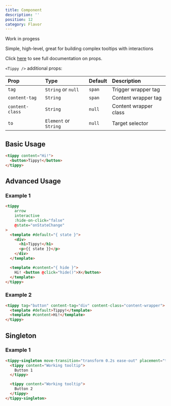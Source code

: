 ```yaml
---
title: Component
description: ''
position: 12
category: Flavor
---
```


<alert type="warning"> Work in progess </alert>

Simple, high-level, great for building complex tooltips with interactions

Click [here](/props) to see full documentation on props.

`<Tippy />` additional props:

| Prop            | Type                  | Default | Description           |
| :-------------- | :-------------------- | :------ | :-------------------- |
| `tag`           | `String` or `null`    | `span`  | Trigger wrapper tag   |
| `content-tag`   | `String`              | `span`  | Content wrapper tag   |
| `content-class` | `String`              | `null`  | Content wrapper class |
| `to`            | `Element` or `String` | `null`  | Target selector       |

## Basic Usage

```html
<tippy content="Hi!">
  <button>Tippy!</button>
</tippy>
```

## Advanced Usage

### Example 1

```html
<tippy
    arrow
    interactive
    :hide-on-click="false"
    @state="onStateChange"
>
  <template #default="{ state }">
    <div>
      <h1>Tippy!</h1>
      <p>{{ state }}</p>
    </div>
  </template>

  <template #content="{ hide }">
    Hi! <button @click="hide()">X</button>
  </template>
</tippy>
```

### Example 2

```html
<tippy tag="button" content-tag="div" content-class="content-wrapper">
  <template #default>Tippy!</template>
  <template #content>Hi!</template>
</tippy>
```
## Singleton

### Example 1

```html
<tippy-singleton move-transition="transform 0.2s ease-out" placement="top">
  <tippy content="Working tooltip">
    Button 1
  </tippy>

  <tippy content="Working tooltip">
    Button 2
  </tippy>
</tippy-singleton>
```
